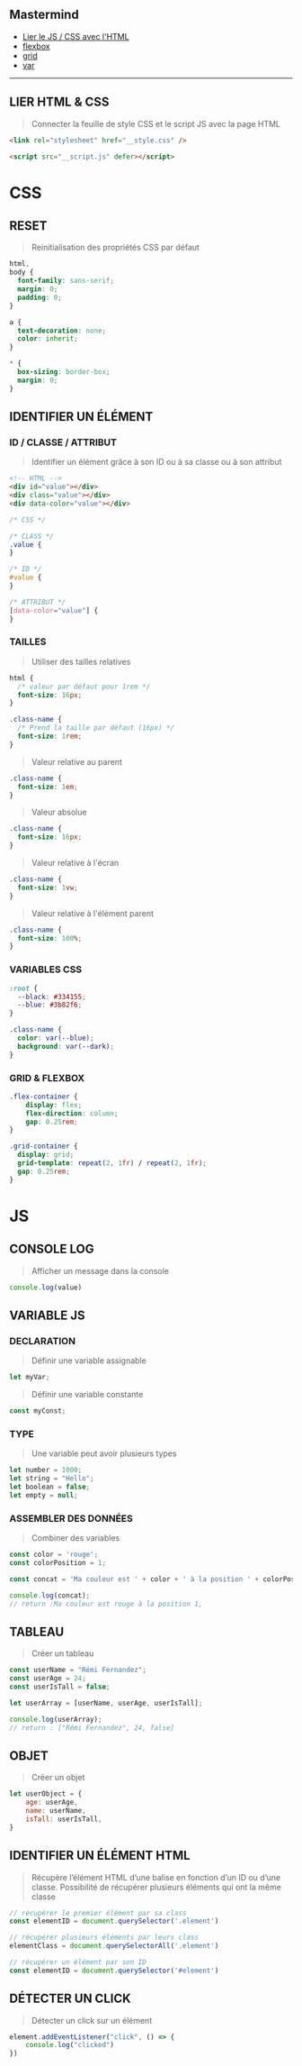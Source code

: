 ## Mastermind

- [Lier le JS / CSS avec l'HTML](#lier-le-js-css-avec-l-html)
- [flexbox](#flexbox)
- [grid](#grid)
- [var](#var)

---

## LIER HTML & CSS <a id="lier-le-js-css-avec-l-html"></a>

> Connecter la feuille de style CSS et le script JS avec la page HTML

```html 
<link rel="stylesheet" href="__style.css" />
```

```html 
<script src="__script.js" defer></script>
```

# CSS

## RESET

> Reinitialisation des propriétés CSS par défaut

```css 
html,
body {
  font-family: sans-serif;
  margin: 0;
  padding: 0;
}

a {
  text-decoration: none;
  color: inherit;
}

* {
  box-sizing: border-box;
  margin: 0;
}
```

## IDENTIFIER UN ÉLÉMENT

### ID / CLASSE / ATTRIBUT

> Identifier un élément grâce à son ID ou à sa classe ou à son attribut

```html 
<!-- HTML -->
<div id="value"></div>
<div class="value"></div>
<div data-color="value"></div>
```

```css 
/* CSS */

/* CLASS */
.value {
}

/* ID */
#value {
}

/* ATTRIBUT */
[data-color="value"] {
}
```

### TAILLES

> Utiliser des tailles relatives

```css 
html {  
  /* valeur par défaut pour 1rem */
  font-size: 16px;
}

.class-name {
  /* Prend la taille par défaut (16px) */
  font-size: 1rem;
}
```

> Valeur relative au parent

```css 
.class-name {
  font-size: 1em;
}
```

> Valeur absolue

```css 
.class-name {
  font-size: 16px;
}
```

> Valeur relative à l'écran

```css 
.class-name {
  font-size: 1vw;
}
```

> Valeur relative à l'élément parent

```css 
.class-name {
  font-size: 100%;
}
```

### VARIABLES CSS

```css 
:root {
  --black: #334155;
  --blue: #3b82f6;
}
```

```css 
.class-name {
  color: var(--blue);
  background: var(--dark);
}
```

### GRID & FLEXBOX

```css 
.flex-container {
    display: flex;
    flex-direction: column;
    gap: 0.25rem;
}
```

```css 
.grid-container {
  display: grid;
  grid-template: repeat(2, 1fr) / repeat(2, 1fr);
  gap: 0.25rem;
}
```

# JS

## CONSOLE LOG

> Afficher un message dans la console

```javascript 
console.log(value)
```

## VARIABLE JS

### DECLARATION

> Définir une variable assignable

```javascript 
let myVar;
```

> Définir une variable constante

```javascript 
const myConst;
```

### TYPE

> Une variable peut avoir plusieurs types

```javascript 
let number = 1000;
let string = "Hello";
let boolean = false;
let empty = null;
```

### ASSEMBLER DES DONNÉES

> Combiner des variables

```javascript 
const color = 'rouge';
const colorPosition = 1;

const concat = 'Ma couleur est ' + color + ' à la position ' + colorPosition;

console.log(concat);
// return :Ma couleur est rouge à la position 1,
```

## TABLEAU

> Créer un tableau

```javascript 
const userName = "Rémi Fernandez";
const userAge = 24;
const userIsTall = false;

let userArray = [userName, userAge, userIsTall];

console.log(userArray);
// return : ["Rémi Fernandez", 24, false]
```

## OBJET

> Créer un objet

```javascript 
let userObject = {
    age: userAge,
    name: userName,
    isTall: userIsTall,
}
```

## IDENTIFIER UN ÉLÉMENT HTML
> Récupère l’élément HTML d’une balise en fonction d’un ID ou d’une classe. Possibilité de récupérer plusieurs éléments qui ont la même classe
```javascript 
// récupérer le premier élément par sa class
const elementID = document.querySelector('.element')

// récupérer plusieurs éléments par leurs class
elementClass = document.querySelectorAll('.element')

// récupérer un élément par son ID
const elementID = document.querySelector('#element')
```

## DÉTECTER UN CLICK
> Détecter un click sur un élément
```javascript 
element.addEventListener("click", () => {
    console.log("clicked")
})
```
